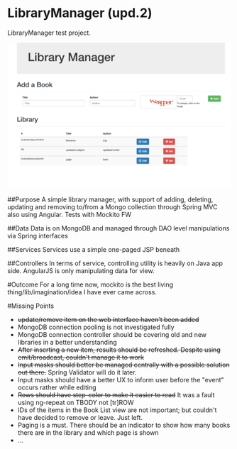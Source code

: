 LibraryManager (upd.2)
==============

LibraryManager test project.


![Screenshot](https://raw.githubusercontent.com/dkavraal/LibraryManager/master/SS_LibMan.PNG)

##Purpose
A simple library manager, with support of adding, deleting, updating and removing to/from a Mongo collection through Spring MVC also using Angular. Tests with Mockito FW

##Data
Data is on MongoDB and managed through DAO level manipulations via Spring interfaces

##Services
Services use a simple one-paged JSP beneath

##Controllers
In terms of service, controlling utility is heavily on Java app side. AngularJS is only manipulating data for view.

#Outcome
For a long time now, mockito is the best living thing/lib/imagination/idea I have ever came across.

#Missing Points
* ~~update/remove item on the web interface haven't been added~~
* MongoDB connection pooling is not investigated fully
* MongoDB connection controller should be covering old and new libraries in a better understanding
* ~~After inserting a new item, results should be refreshed. Despite using emit/broadcast, couldn't manage it to work~~
* ~~Input masks should better be managed centrally with a possible solution out there.~~ Spring Validator will do it later.
* Input masks should have a better UX to inform user before the "event" occurs rather while editing
* ~~Rows should have step-color to make it easier to read~~ It was a fault using ng-repeat on TBODY not [tr]ROW
* IDs of the items in the Book List view are not important; but couldn't have decided to remove or leave. Just left.
* Paging is a must. There should be an indicator to show how many books there are in the library and which page is shown
*  ...
